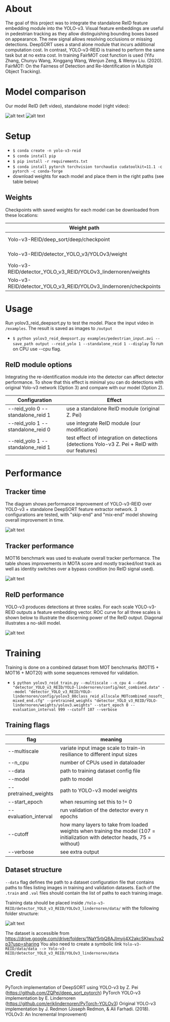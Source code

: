 # About #
The goal of this project was to integrate the standalone ReID feature embedding module into the YOLO-v3. Visual feature embeddings are useful in pedestrian tracking as they allow distinguishing bounding boxes based on appearance. The new signal allows resolving occlusions or missing detections. DeepSORT uses a stand alone module that incurs additional computation cost. In contrast, YOLO-v3-REID is trained to perform the same task but at no extra cost. In training FairMOT cost function is used (Yifu Zhang, Chunyu Wang, Xinggang Wang, Wenjun Zeng, & Wenyu Liu. (2020). FairMOT: On the Fairness of Detection and Re-Identification in Multiple Object Tracking).

# Model comparison # 
Our model ReID (left video), standalone model (right video):

![alt text](https://github.com/limmor1/yolo-v3-reid/blob/master/examples/reid_ours.gif "Tracker video (ours)")
![alt text](https://github.com/limmor1/yolo-v3-reid/blob/master/examples/reid_standalone.gif "Tracker video (standalone)")

# Setup # 
* `$ conda create -n yolo-v3-reid`
* `$ conda install pip`
* `$ pip install -r requirements.txt`
* `$ conda install pytorch torchvision torchaudio cudatoolkit=11.1 -c pytorch -c conda-forge`
* download weights for each model and place them in the right paths (see table below)

## Weights ##
Checkpoints with saved weights for each model can be downloaded from these locations:

Weight path | Weights location in Google Drive
------------|-----------------------------------
Yolo-v3-REID/deep_sort/deep/checkpoint | https://drive.google.com/drive/folders/1_bMasSdj3zOKTV3BHjYISN3ttGaoHoMJ?usp=sharing
Yolo-v3-REID/detector_YOLO_v3/YOLOv3/weight |  https://drive.google.com/drive/folders/1Cb-R0T3oC_tWHsJJVcjr2cidxpU81mPD?usp=sharing
Yolo-v3-REID/detector_YOLO_v3_REID/YOLOv3_lindernoren/weights| https://drive.google.com/drive/folders/106mytOEM-vyznVovO_8kLF_nsHHC2PML?usp=sharing
Yolo-v3-REID/detector_YOLO_v3_REID/YOLOv3_lindernoren/checkpoints | https://drive.google.com/drive/folders/1tfzjNZ_zv5VW3i2Pj7KyeoJRMGzs4Dy0?usp=sharing

# Usage #
Run yolov3_reid_deepsort.py to test the model. Place the input video in `/examples`. The result is saved as images to `/output`
* `$ python yolov3_reid_deepsort.py examples/pedestrian_input.avi --save_path output --reid_yolo 1 --standalone_reid 1 --display`
To run on CPU use --cpu flag.

## ReID module options ##
Integrating the re-identification module into the detector can affect detector performance. To show that this effect is minimal you can do detections with original Yolo-v3 network (Option 3) and compare with our model (Option 2).

 Configuration                     | Effect
-----------------------------------|-----------------------------
 --reid_yolo 0 --standalone_reid 1 | use a standalone ReID module (original Z. Pei)
 --reid_yolo 1 --standalone_reid 0 | use integrate ReID module (our modification)
 --reid_yolo 1 --standalone_reid 1 | test effect of integration on detections (detections Yolo-v3 Z. Pei + ReID with our features)

# Performance #
## Tracker time ##
The diagram shows performance improvement of YOLO-v3-REID over YOLO-v3 + standalone DeepSORT feature extractor network. 3 configurations are tested, with "skip-end" and "mix-end" model showing overall improvement in time.

![alt text](https://github.com/limmor1/yolo-v3-reid/blob/master/readme_images/tracker_time.png "Tracker time comparison")

## Tracker performance ##
MOT16 benchmark was used to evaluate overall tracker performance. The table shows improvements in MOTA score and mostly tracked/lost track as well as identity switches over a bypass condition (no ReID signal used).

![alt text](https://github.com/limmor1/yolo-v3-reid/blob/master/readme_images/MOT16_skipend_performance.png "Tracker MOT16 result")

## ReID performance ##
YOLO-v3 produces detections at three scales. For each scale YOLO-v3-REID outputs a feature embedding vector. ROC curve for all three scales is shown below to illustrate the discerning power of the ReID output. Diagonal illustrates a no-skill model.

![alt text](https://github.com/limmor1/yolo-v3-reid/blob/master/readme_images/reid_performance_skipend.png "ReID module discerning power")

# Training #
Training is done on a combined dataset from MOT benchmarks (MOT15 + MOT16 + MOT20) with some sequences removed for validation.
* `$ python yolov3_reid_train.py --multiscale --n_cpu 4 --data "detector_YOLO_v3_REID/YOLO-lindernoren/config/mot_combined.data" --model "detector_YOLO_v3_REID/YOLO-lindernoren/config/yolov3_80class_reid_allscale_MOTcombined_nosoft_mixed_end.cfg" --pretrained_weights "detector_YOLO_v3_REID/YOLO-lindernoren/weights/yolov3.weights" --start_epoch 0 --evaluation_interval 999 --cutoff 107 --verbose`

## Training flags ##
flag | meaning
-----|--------
--multiscale | variate input image scale to train-in resiliance to different input sizes
--n_cpu <INT> | number of CPUs used in dataloader
--data <PATH> | path to training dataset config file
--model <PATH> | path to model
--pretrained_weights <PATH> | path to YOLO-v3 model weights
--start_epoch <INT> | when resuming set this to != 0
--evaluation_interval <INT> | run validation of the detector every n epochs
--cutoff <INT>  | how many layers to take from loaded weights when training the model (107 = initialization with detector heads, 75 = without)
--verbose  | see extra output

## Dataset structure ##
`--data` flag defines the path to a dataset configuration file that contains paths to files listing images in training and validation datasets. Each of the `.train` and `.val` files should contain the list of paths to each training image.
 
Training data should be placed inside `/Yolo-v3-REID/detector_YOLO_v3_REID/YOLOv3_lindernoren/data/` with the following folder structure:
 
![alt text](https://github.com/limmor1/yolo-v3-reid/blob/master/readme_images/folder_structure.png "Dataset folder structure")
 
The dataset is accessible from https://drive.google.com/drive/folders/1NaY5rbQ8AJlmyij4X2akcSKIwu1va2p3?usp=sharing
You also need to create a symbolic link `Yolo-v3-REID/data/data --> Yolo-v3-REID/detector_YOLO_v3_REID/YOLOv3_lindernoren/data`

# Credit #
PyTorch implementation of DeepSORT using YOLO-v3 by Z. Pei (https://github.com/ZQPei/deep_sort_pytorch)
PyTorch YOLO-v3 implementation by E. Lindernoren (https://github.com/eriklindernoren/PyTorch-YOLOv3)
Original YOLO-v3 implementation by J. Redmon (Joseph Redmon, & Ali Farhadi. (2018). YOLOv3: An Incremental Improvement)

